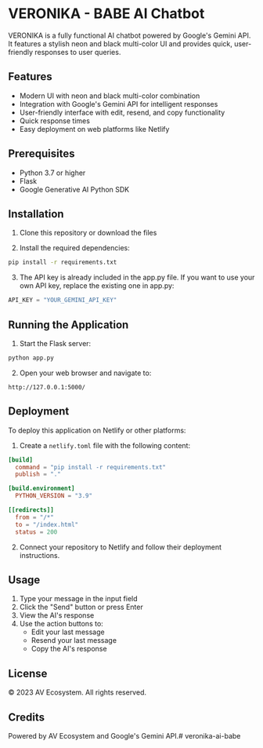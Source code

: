 # VERONIKA - BABE AI Chatbot

VERONIKA is a fully functional AI chatbot powered by Google's Gemini API. It features a stylish neon and black multi-color UI and provides quick, user-friendly responses to user queries.

## Features

- Modern UI with neon and black multi-color combination
- Integration with Google's Gemini API for intelligent responses
- User-friendly interface with edit, resend, and copy functionality
- Quick response times
- Easy deployment on web platforms like Netlify

## Prerequisites

- Python 3.7 or higher
- Flask
- Google Generative AI Python SDK

## Installation

1. Clone this repository or download the files

2. Install the required dependencies:

```bash
pip install -r requirements.txt
```

3. The API key is already included in the app.py file. If you want to use your own API key, replace the existing one in app.py:

```python
API_KEY = "YOUR_GEMINI_API_KEY"
```

## Running the Application

1. Start the Flask server:

```bash
python app.py
```

2. Open your web browser and navigate to:

```
http://127.0.0.1:5000/
```

## Deployment

To deploy this application on Netlify or other platforms:

1. Create a `netlify.toml` file with the following content:

```toml
[build]
  command = "pip install -r requirements.txt"
  publish = "."

[build.environment]
  PYTHON_VERSION = "3.9"

[[redirects]]
  from = "/*"
  to = "/index.html"
  status = 200
```

2. Connect your repository to Netlify and follow their deployment instructions.

## Usage

1. Type your message in the input field
2. Click the "Send" button or press Enter
3. View the AI's response
4. Use the action buttons to:
   - Edit your last message
   - Resend your last message
   - Copy the AI's response

## License

© 2023 AV Ecosystem. All rights reserved.

## Credits

Powered by AV Ecosystem and Google's Gemini API.#   v e r o n i k a - a i - b a b e  
 